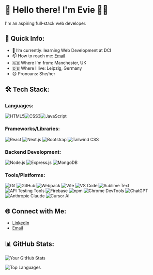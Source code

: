 # 👋 Hello there! I'm Evie 👩‍💻

I'm an aspiring full-stack web developer.

## 🚀 Quick Info:

- 🌱 I’m currently: learning Web Development at DCI
- 📫 How to reach me: [Email](eviewilcock01@gmail.com)
- 🇬🇧 Where I'm from: Manchester, UK
- 🇩🇪 Where I live: Leipzig, Germany
- 😄 Pronouns: She/her

## 🛠️ Tech Stack:

### Languages:
![HTML5](https://img.shields.io/badge/HTML5-E34F26?style=for-the-badge&logo=html5&logoColor=white&labelColor=white)![CSS3](https://img.shields.io/badge/CSS3-1572B6?style=for-the-badge&logo=css3&logoColor=white&labelColor=white)![JavaScript](https://img.shields.io/badge/JavaScript-F7DF1E?style=for-the-badge&logo=javascript&logoColor=white&labelColor=white)

### Frameworks/Libraries:
![React](https://img.shields.io/badge/React-61DAFB?style=for-the-badge&logo=react&logoColor=white&labelColor=white)
![Next.js](https://img.shields.io/badge/Next.js-000000?style=for-the-badge&logo=next.js&logoColor=white&labelColor=white)
![Bootstrap](https://img.shields.io/badge/Bootstrap-563D7C?style=for-the-badge&logo=bootstrap&logoColor=white&labelColor=white)
![Tailwind CSS](https://img.shields.io/badge/Tailwind%20CSS-38B2AC?style=for-the-badge&logo=tailwind-css&logoColor=white&labelColor=white)

### Backend Development:
![Node.js](https://img.shields.io/badge/Node.js-339933?style=for-the-badge&logo=node.js&logoColor=white&labelColor=white)
![Express.js](https://img.shields.io/badge/Express.js-000000?style=for-the-badge&logo=express&logoColor=white&labelColor=white)
![MongoDB](https://img.shields.io/badge/MongoDB-47A248?style=for-the-badge&logo=mongodb&logoColor=white&labelColor=white)

### Tools/Platforms:
![Git](https://img.shields.io/badge/Git-F05032?style=for-the-badge&logo=git&logoColor=white&labelColor=white)
![GitHub](https://img.shields.io/badge/GitHub-181717?style=for-the-badge&logo=github&logoColor=white&labelColor=white)
![Webpack](https://img.shields.io/badge/Webpack-8DD6F9?style=for-the-badge&logo=webpack&logoColor=white&labelColor=white)
![Vite](https://img.shields.io/badge/Vite-646CFF?style=for-the-badge&logo=vite&logoColor=white&labelColor=white)
![VS Code](https://img.shields.io/badge/VS%20Code-007ACC?style=for-the-badge&logo=visual-studio-code&logoColor=white&labelColor=white)
![Sublime Text](https://img.shields.io/badge/Sublime%20Text-292929?style=for-the-badge&logo=sublime-text&logoColor=white&labelColor=white)
![API Testing Tools](https://img.shields.io/badge/API%20Testing-FF5C5C?style=for-the-badge&logo=postman&logoColor=white&labelColor=white)
![Firebase](https://img.shields.io/badge/Firebase-FFCA28?style=for-the-badge&logo=firebase&logoColor=white&labelColor=white)
![npm](https://img.shields.io/badge/npm-CB3837?style=for-the-badge&logo=npm&logoColor=white&labelColor=white)
![Chrome DevTools](https://img.shields.io/badge/Chrome%20DevTools-4285F4?style=for-the-badge&logo=google-chrome&logoColor=white&labelColor=white)
![ChatGPT](https://img.shields.io/badge/ChatGPT-0061F2?style=for-the-badge&logo=openai&logoColor=white&labelColor=white)
![Anthropic Claude](https://img.shields.io/badge/Claude-5F69B3?style=for-the-badge&logo=anthropic&logoColor=white&labelColor=white)
![Cursor AI](https://img.shields.io/badge/Cursor%20AI-1A1A1A?style=for-the-badge&logo=cursor&logoColor=white&labelColor=white)



## 🌐 Connect with Me:

- [LinkedIn](https://de.linkedin.com/in/evie-wilcock)
- [Email](eviewilcock01@gmail.com)

## 📊 GitHub Stats:
![Your GitHub Stats](https://github-readme-stats.vercel.app/api?username=eviesw&show_icons=true&theme=radical)

![Top Languages](https://github-readme-stats.vercel.app/api/top-langs/?username=eviesw&layout=compact&theme=radical)

